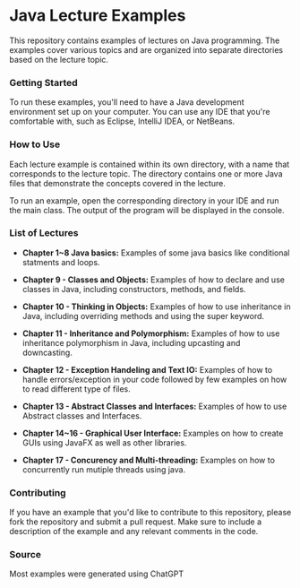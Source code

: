 # Java Lecture Examples
This repository contains examples of lectures on Java programming. The examples cover various topics and are organized into separate directories based on the lecture topic.

### Getting Started
To run these examples, you'll need to have a Java development environment set up on your computer. You can use any IDE that you're comfortable with, such as Eclipse, IntelliJ IDEA, or NetBeans.

### How to Use
Each lecture example is contained within its own directory, with a name that corresponds to the lecture topic. The directory contains one or more Java files that demonstrate the concepts covered in the lecture.

To run an example, open the corresponding directory in your IDE and run the main class. The output of the program will be displayed in the console.

### List of Lectures

- **Chapter 1~8 Java basics:** Examples of some java basics like conditional statments and loops.

- **Chapter 9 - Classes and Objects:** Examples of how to declare and use classes in Java, including constructors, methods, and fields.

- **Chapter 10 - Thinking in Objects:** Examples of how to use inheritance in Java, including overriding methods and using the super keyword.

- **Chapter 11 - Inheritance and Polymorphism:** Examples of how to use inheritance polymorphism in Java, including upcasting and downcasting.

- **Chapter 12 - Exception Handeling and Text IO:** Examples of how to handle errors/exception in your code followed by few examples on how to read different type of files.

- **Chapter 13 - Abstract Classes and Interfaces:** Examples of how to use Abstract classes and Interfaces.

- **Chapter 14~16 - Graphical User Interface:** Examples on how to create GUIs using JavaFX as well as other libraries.

- **Chapter 17 - Concurency and Multi-threading:** Examples on how to concurrently run mutiple threads using java.

### Contributing
If you have an example that you'd like to contribute to this repository, please fork the repository and submit a pull request. Make sure to include a description of the example and any relevant comments in the code.

### Source
Most examples were generated using ChatGPT
